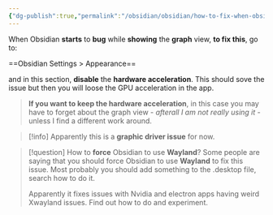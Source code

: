 ```yaml
---
{"dg-publish":true,"permalink":"/obsidian/obsidian/how-to-fix-when-obsidian-doesn-t-show-graph-view-nodes/","noteIcon":""}
---
```


When Obsidian **starts** to **bug** while **showing** the **graph** view, **to fix this**, go to:

==Obsidian Settings > Appearance== 

and in this section, **disable** the **hardware acceleration**. This should sove the issue but then you will loose the GPU acceleration in the app. 


> **If you want to keep the hardware acceleration**, in this case you may have to forget about the graph view - *afterall I am not really using it* - unless I find a different work around.

>[!info] 
>Apparently this is a **graphic driver issue** for now. 

> [!question] How to **force** Obsidian to use **Wayland**?
> Some people are saying that you should force Obsidian to use **Wayland** to fix this issue. Most probably you should add something to the .desktop file, search how to do it. 
> 
> Apparently it fixes issues with Nvidia and electron apps having weird Xwayland issues. Find out how to do and experiment.